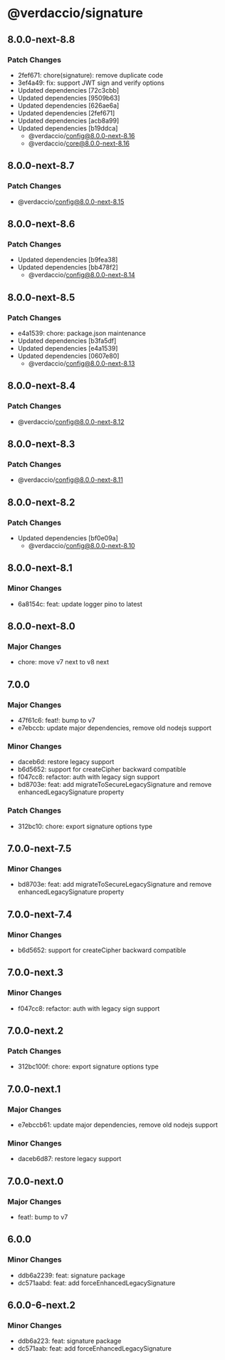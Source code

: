 # @verdaccio/signature

## 8.0.0-next-8.8

### Patch Changes

- 2fef671: chore(signature): remove duplicate code
- 3ef4a49: fix: support JWT sign and verify options
- Updated dependencies [72c3cbb]
- Updated dependencies [9509b63]
- Updated dependencies [626ae6a]
- Updated dependencies [2fef671]
- Updated dependencies [acb8a99]
- Updated dependencies [b19ddca]
  - @verdaccio/config@8.0.0-next-8.16
  - @verdaccio/core@8.0.0-next-8.16

## 8.0.0-next-8.7

### Patch Changes

- @verdaccio/config@8.0.0-next-8.15

## 8.0.0-next-8.6

### Patch Changes

- Updated dependencies [b9fea38]
- Updated dependencies [bb478f2]
  - @verdaccio/config@8.0.0-next-8.14

## 8.0.0-next-8.5

### Patch Changes

- e4a1539: chore: package.json maintenance
- Updated dependencies [b3fa5df]
- Updated dependencies [e4a1539]
- Updated dependencies [0607e80]
  - @verdaccio/config@8.0.0-next-8.13

## 8.0.0-next-8.4

### Patch Changes

- @verdaccio/config@8.0.0-next-8.12

## 8.0.0-next-8.3

### Patch Changes

- @verdaccio/config@8.0.0-next-8.11

## 8.0.0-next-8.2

### Patch Changes

- Updated dependencies [bf0e09a]
  - @verdaccio/config@8.0.0-next-8.10

## 8.0.0-next-8.1

### Minor Changes

- 6a8154c: feat: update logger pino to latest

## 8.0.0-next-8.0

### Major Changes

- chore: move v7 next to v8 next

## 7.0.0

### Major Changes

- 47f61c6: feat!: bump to v7
- e7ebccb: update major dependencies, remove old nodejs support

### Minor Changes

- daceb6d: restore legacy support
- b6d5652: support for createCipher backward compatible
- f047cc8: refactor: auth with legacy sign support
- bd8703e: feat: add migrateToSecureLegacySignature and remove enhancedLegacySignature property

### Patch Changes

- 312bc10: chore: export signature options type

## 7.0.0-next-7.5

### Minor Changes

- bd8703e: feat: add migrateToSecureLegacySignature and remove enhancedLegacySignature property

## 7.0.0-next-7.4

### Minor Changes

- b6d5652: support for createCipher backward compatible

## 7.0.0-next.3

### Minor Changes

- f047cc8: refactor: auth with legacy sign support

## 7.0.0-next.2

### Patch Changes

- 312bc100f: chore: export signature options type

## 7.0.0-next.1

### Major Changes

- e7ebccb61: update major dependencies, remove old nodejs support

### Minor Changes

- daceb6d87: restore legacy support

## 7.0.0-next.0

### Major Changes

- feat!: bump to v7

## 6.0.0

### Minor Changes

- ddb6a2239: feat: signature package
- dc571aabd: feat: add forceEnhancedLegacySignature

## 6.0.0-6-next.2

### Minor Changes

- ddb6a223: feat: signature package
- dc571aab: feat: add forceEnhancedLegacySignature
